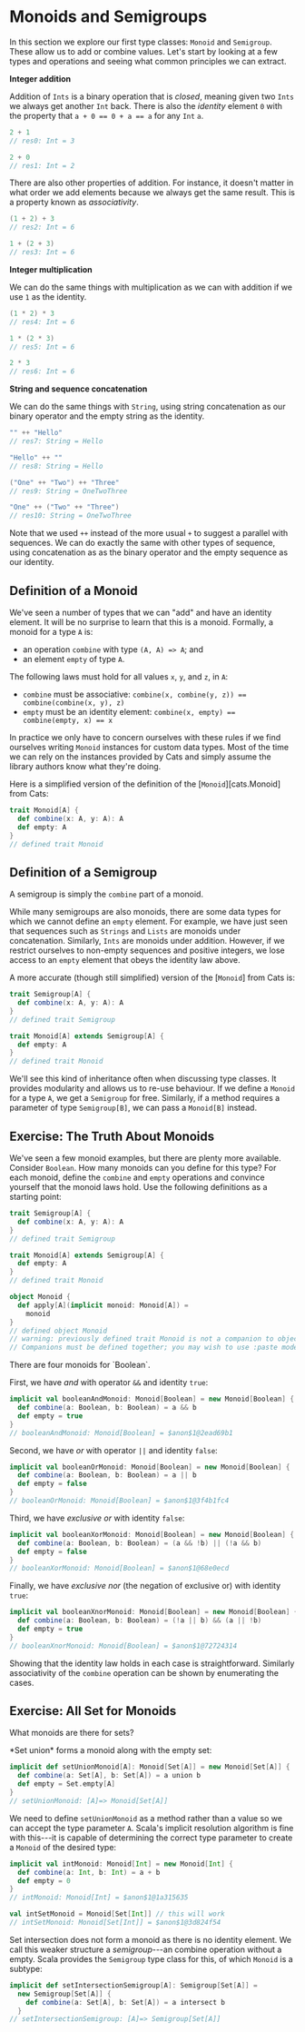 # Monoids and Semigroups

In this section we explore our first type classes: `Monoid` and `Semigroup`.
These allow us to add or combine values.
Let's start by looking at a few types and operations
and seeing what common principles we can extract.

**Integer addition**

Addition of `Ints` is a binary operation that is *closed*,
meaning given two `Ints` we always get another `Int` back.
There is also the *identity* element `0` with the property
that `a + 0 == 0 + a == a` for any `Int` `a`.

```scala
2 + 1
// res0: Int = 3

2 + 0
// res1: Int = 2
```

There are also other properties of addition.
For instance, it doesn't matter in what order we add elements
because we always get the same result.
This is a property known as *associativity*.

```scala
(1 + 2) + 3
// res2: Int = 6

1 + (2 + 3)
// res3: Int = 6
```

**Integer multiplication**

We can do the same things with multiplication as we can with addition
if we use `1` as the identity.

```scala
(1 * 2) * 3
// res4: Int = 6

1 * (2 * 3)
// res5: Int = 6

2 * 3
// res6: Int = 6
```

**String and sequence concatenation**

We can do the same things with `String`,
using string concatenation as our binary operator
and the empty string as the identity.

```scala
"" ++ "Hello"
// res7: String = Hello

"Hello" ++ ""
// res8: String = Hello

("One" ++ "Two") ++ "Three"
// res9: String = OneTwoThree

"One" ++ ("Two" ++ "Three")
// res10: String = OneTwoThree
```

Note that we used `++` instead of the more usual `+`
to suggest a parallel with sequences.
We can do exactly the same with other types of sequence,
using concatenation as as the binary operator
and the empty sequence as our identity.

## Definition of a Monoid

We've seen a number of types that we can "add" and have an identity element.
It will be no surprise to learn that this is a monoid.
Formally, a monoid for a type `A` is:

- an operation `combine` with type `(A, A) => A`; and
- an element `empty` of type `A`.

The following laws must hold for all values `x`, `y`, and `z`, in `A`:

- `combine` must be associative: `combine(x, combine(y, z)) == combine(combine(x, y), z)`
- `empty` must be an identity element: `combine(x, empty) == combine(empty, x) == x`

In practice we only have to concern ourselves with these rules
if we find ourselves writing `Monoid` instances for custom data types.
Most of the time we can rely on the instances provided by Cats
and simply assume the library authors know what they're doing.

Here is a simplified version of the definition of the [`Monoid`][cats.Monoid] from Cats:

```scala
trait Monoid[A] {
  def combine(x: A, y: A): A
  def empty: A
}
// defined trait Monoid
```

## Definition of a Semigroup

A semigroup is simply the `combine` part of a monoid.

While many semigroups are also monoids,
there are some data types for which we cannot define an `empty` element.
For example, we have just seen that sequences
such as `Strings` and `Lists` are monoids under concatenation.
Similarly, `Ints` are monoids under addition.
However, if we restrict ourselves to non-empty sequences and positive integers,
we lose access to an `empty` element that obeys the identity law above.

A more accurate (though still simplified) version of the [`Monoid`] from Cats is:

```scala
trait Semigroup[A] {
  def combine(x: A, y: A): A
}
// defined trait Semigroup

trait Monoid[A] extends Semigroup[A] {
  def empty: A
}
// defined trait Monoid
```

We'll see this kind of inheritance often when discussing type classes.
It provides modularity and allows us to re-use behaviour.
If we define a `Monoid` for a type `A`, we get a `Semigroup` for free.
Similarly, if a method requires a parameter of type `Semigroup[B]`,
we can pass a `Monoid[B]` instead.

## Exercise: The Truth About Monoids

We've seen a few monoid examples, but there are plenty more available.
Consider `Boolean`. How many monoids can you define for this type?
For each monoid, define  the `combine` and `empty` operations
and convince yourself that the monoid laws hold.
Use the following definitions as a starting point:

```scala
trait Semigroup[A] {
  def combine(x: A, y: A): A
}
// defined trait Semigroup

trait Monoid[A] extends Semigroup[A] {
  def empty: A
}
// defined trait Monoid

object Monoid {
  def apply[A](implicit monoid: Monoid[A]) =
    monoid
}
// defined object Monoid
// warning: previously defined trait Monoid is not a companion to object Monoid.
// Companions must be defined together; you may wish to use :paste mode for this.
```

<div class="solution">
There are four monoids for `Boolean`.

First, we have *and* with operator `&&` and identity `true`:

```scala
implicit val booleanAndMonoid: Monoid[Boolean] = new Monoid[Boolean] {
  def combine(a: Boolean, b: Boolean) = a && b
  def empty = true
}
// booleanAndMonoid: Monoid[Boolean] = $anon$1@2ead69b1
```

Second, we have *or* with operator `||` and identity `false`:

```scala
implicit val booleanOrMonoid: Monoid[Boolean] = new Monoid[Boolean] {
  def combine(a: Boolean, b: Boolean) = a || b
  def empty = false
}
// booleanOrMonoid: Monoid[Boolean] = $anon$1@3f4b1fc4
```

Third, we have *exclusive or* with identity `false`:

```scala
implicit val booleanXorMonoid: Monoid[Boolean] = new Monoid[Boolean] {
  def combine(a: Boolean, b: Boolean) = (a && !b) || (!a && b)
  def empty = false
}
// booleanXorMonoid: Monoid[Boolean] = $anon$1@68e0ecd
```

Finally, we have *exclusive nor* (the negation of exclusive or) with identity `true`:

```scala
implicit val booleanXnorMonoid: Monoid[Boolean] = new Monoid[Boolean] {
  def combine(a: Boolean, b: Boolean) = (!a || b) && (a || !b)
  def empty = true
}
// booleanXnorMonoid: Monoid[Boolean] = $anon$1@72724314
```

Showing that the identity law holds in each case is straightforward.
Similarly associativity of the `combine` operation can be shown by enumerating the cases.
</div>

## Exercise: All Set for Monoids

What monoids are there for sets?

<div class="solution">
*Set union* forms a monoid along with the empty set:

```scala
implicit def setUnionMonoid[A]: Monoid[Set[A]] = new Monoid[Set[A]] {
  def combine(a: Set[A], b: Set[A]) = a union b
  def empty = Set.empty[A]
}
// setUnionMonoid: [A]=> Monoid[Set[A]]
```

We need to define `setUnionMonoid` as a method rather than a value so we can accept the type parameter `A`.
Scala's implicit resolution algorithm is fine with this---it is capable of
determining the correct type parameter to create a `Monoid` of the desired type:

```scala
implicit val intMonoid: Monoid[Int] = new Monoid[Int] {
  def combine(a: Int, b: Int) = a + b
  def empty = 0
}
// intMonoid: Monoid[Int] = $anon$1@1a315635

val intSetMonoid = Monoid[Set[Int]] // this will work
// intSetMonoid: Monoid[Set[Int]] = $anon$1@3d824f54
```

Set intersection does not form a monoid as there is no identity element.
We call this weaker structure a *semigroup*---an combine operation without a empty.
Scala provides the `Semigroup` type class for this, of which `Monoid` is a subtype:

```scala
implicit def setIntersectionSemigroup[A]: Semigroup[Set[A]] =
  new Semigroup[Set[A]] {
    def combine(a: Set[A], b: Set[A]) = a intersect b
  }
// setIntersectionSemigroup: [A]=> Semigroup[Set[A]]
```
</div>
